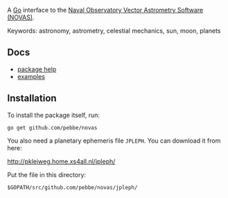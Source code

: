A [Go](http://golang.org/) interface to the [Naval Observatory Vector Astrometry Software (NOVAS)](http://aa.usno.navy.mil/software/novas/).

Keywords: astronomy, astrometry, celestial mechanics, sun, moon, planets

## Docs

 * [package help](http://godoc.org/github.com/pebbe/novas)
 * [examples](https://github.com/pebbe/novas/tree/master/examples)

## Installation

To install the package itself, run:

    go get github.com/pebbe/novas

You also need a planetary ephemeris file `JPLEPH`. You can download it from here:

http://pkleiweg.home.xs4all.nl/jpleph/

Put the file in this directory:

    $GOPATH/src/github.com/pebbe/novas/jpleph/
